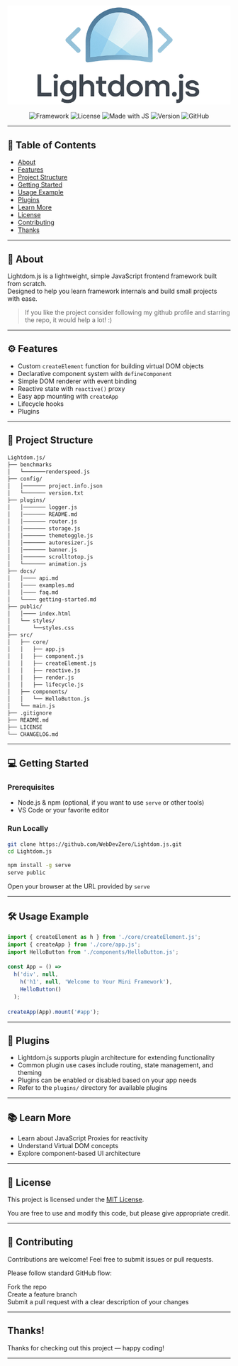 ![LightdomLogo](images/LightdomLogoPNG.png)

<p align="center">
  <img src="https://img.shields.io/badge/Framework-007ACC?style=flat&logo=code&logoColor=white" alt="Framework" />
  <img src="https://img.shields.io/badge/License-MIT-blue.svg" alt="License" />
  <img src="https://img.shields.io/badge/made%20with-JavaScript-yellow" alt="Made with JS" />
  <img src="https://img.shields.io/badge/version-1.2.0-green" alt="Version" />
  <img src="https://img.shields.io/badge/GitHub-181717?style=flat&logo=github&logoColor=white" alt="GitHub" />
</p>


---


## 📑 Table of Contents

- [About](#-about)
- [Features](#features)
- [Project Structure](#-project-structure)
- [Getting Started](#-getting-started)
- [Usage Example](#-usage-example)
- [Plugins](#-plugins)
- [Learn More](#-learn-more)
- [License](#-license)
- [Contributing](#-contributing)
- [Thanks](#thanks)

---

## 🚀 About

Lightdom.js is a lightweight, simple JavaScript frontend framework built from scratch.  
Designed to help you learn framework internals and build small projects with ease.

> If you like the project consider following my github profile and starring the repo, it would help a lot! :)

---

## ⚙️ Features

- Custom `createElement` function for building virtual DOM objects  
- Declarative component system with `defineComponent`  
- Simple DOM renderer with event binding  
- Reactive state with `reactive()` proxy  
- Easy app mounting with `createApp`
- Lifecycle hooks
- Plugins

---

## 📁 Project Structure

```text
Lightdom.js/
├── benchmarks
│   └───────renderspeed.js
├── config/
│   │─────── project.info.json
│   └─────── version.txt
├── plugins/
│   │─────── logger.js
│   │─────── README.md
│   │─────── router.js
│   │─────── storage.js
│   │─────── themetoggle.js
│   │─────── autoresizer.js
│   │─────── banner.js
│   │─────── scrolltotop.js
│   └─────── animation.js
├── docs/
│   │──── api.md
│   │──── examples.md
│   │──── faq.md
│   └──── getting-started.md
├── public/
│   │──── index.html
│   └── styles/
│       └──styles.css
├── src/
│   ├── core/
│   │   ├── app.js
│   │   ├── component.js
│   │   ├── createElement.js
│   │   ├── reactive.js
│   │   ├── render.js
│   │   ├── lifecycle.js
│   ├── components/
│   │   └── HelloButton.js
│   └── main.js
├── .gitignore
├── README.md
├── LICENSE
└── CHANGELOG.md
```

---

## 💻 Getting Started

### Prerequisites

- Node.js & npm (optional, if you want to use `serve` or other tools)  
- VS Code or your favorite editor

### Run Locally

```bash
git clone https://github.com/WebDevZero/Lightdom.js.git
cd Lightdom.js
```

```bash
npm install -g serve
serve public
```

Open your browser at the URL provided by `serve`

---

## 🛠️ Usage Example

```js
import { createElement as h } from './core/createElement.js';
import { createApp } from './core/app.js';
import HelloButton from './components/HelloButton.js';

const App = () =>
  h('div', null,
    h('h1', null, 'Welcome to Your Mini Framework'),
    HelloButton()
  );

createApp(App).mount('#app');
```
---
## 🧩 Plugins

- Lightdom.js supports plugin architecture for extending functionality  
- Common plugin use cases include routing, state management, and theming  
- Plugins can be enabled or disabled based on your app needs  
- Refer to the `plugins/` directory for available plugins  

---

## 📚 Learn More

- Learn about JavaScript Proxies for reactivity  
- Understand Virtual DOM concepts  
- Explore component-based UI architecture

---

## 📄 License

This project is licensed under the [MIT License](LICENSE).

You are free to use and modify this code, but please give appropriate credit.

---

## 🤝 Contributing

Contributions are welcome! Feel free to submit issues or pull requests.

Please follow standard GitHub flow:

Fork the repo<br>
Create a feature branch<br>
Submit a pull request with a clear description of your changes

---

## Thanks!

Thanks for checking out this project — happy coding!

---

